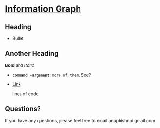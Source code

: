 [Information Graph](http://informationgraph.appspot.com/)
================================

Heading
---------------------------------------
* Bullet

Another Heading
--------------

**Bold** and *Italic*

* **`command -argument`**: `more`, `of`, `them`. See?

* [Link](http://grassonfire.blogspot.com)

    lines
        of code

Questions?
----------

If you have any questions, please feel free to email anupbishnoi gmail com 
